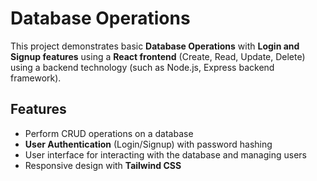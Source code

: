 # Database Operations

This project demonstrates basic **Database Operations** with **Login and Signup features** using a **React frontend** (Create, Read, Update, Delete) using a backend technology (such as Node.js, Express backend framework).

## Features
- Perform CRUD operations on a database
- **User Authentication** (Login/Signup) with password hashing
- User interface for interacting with the database and managing users
- Responsive design with **Tailwind CSS**

